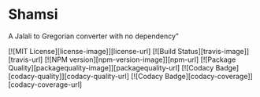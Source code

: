 # Shamsi

A Jalali to Gregorian converter with no dependency"

[![MIT License][license-image]][license-url]
[![Build Status][travis-image]][travis-url]
[![NPM version][npm-version-image]][npm-url]
[![Package Quality][packagequality-image]][packagequality-url]
[![Codacy Badge][codacy-quality]][codacy-quality-url]
[![Codacy Badge][codacy-coverage]][codacy-coverage-url]
